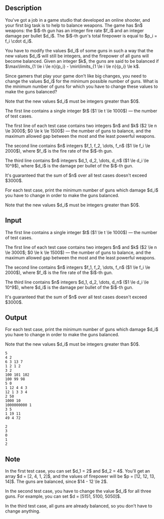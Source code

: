 ## Description

<div><p>You've got a job in a game studio that developed an online shooter, and your first big task is to help to balance weapons. The game has $n$ weapons: the $i$-th gun has an integer fire rate $f_i$ and an integer damage per bullet $d_i$. The $i$-th gun's total firepower is equal to $p_i = f_i \cdot d_i$.</p><p>You have to modify the values $d_i$ of some guns in such a way that the new values $d_i$ will still be integers, and the firepower of all guns will become balanced. Given an integer $k$, the guns are said to be <span class="tex-font-style-it">balanced</span> if $\max\limits_{1 \le i \le n}{p_i} - \min\limits_{1 \le i \le n}{p_i} \le k$.</p><p>Since gamers that play your game don't like big changes, you need to change the values $d_i$ for the minimum possible number of guns. What is the minimum number of guns for which you have to change these values to make the guns balanced?</p><p>Note that the new values $d_i$ must be integers greater than $0$.</p></div><div class="input-specification"><p>The first line contains a single integer $t$ ($1 \le t \le 1000$)&nbsp;— the number of test cases.</p><p>The first line of each test case contains two integers $n$ and $k$ ($2 \le n \le 3000$; $0 \le k \le 1500$)&nbsp;— the number of guns to balance, and the maximum allowed gap between the most and the least powerful weapons.</p><p>The second line contains $n$ integers $f_1, f_2, \dots, f_n$ ($1 \le f_i \le 2000$), where $f_i$ is the fire rate of the $i$-th gun.</p><p>The third line contains $n$ integers $d_1, d_2, \dots, d_n$ ($1 \le d_i \le 10^9$), where $d_i$ is the damage per bullet of the $i$-th gun.</p><p>It's guaranteed that the sum of $n$ over all test cases doesn't exceed $3000$.</p></div><div class="output-specification"><p>For each test case, print the minimum number of guns which damage $d_i$ you have to change in order to make the guns balanced.</p><p>Note that the new values $d_i$ must be integers greater than $0$.</p></div>

## Input

<p>The first line contains a single integer $t$ ($1 \le t \le 1000$)&nbsp;— the number of test cases.</p><p>The first line of each test case contains two integers $n$ and $k$ ($2 \le n \le 3000$; $0 \le k \le 1500$)&nbsp;— the number of guns to balance, and the maximum allowed gap between the most and the least powerful weapons.</p><p>The second line contains $n$ integers $f_1, f_2, \dots, f_n$ ($1 \le f_i \le 2000$), where $f_i$ is the fire rate of the $i$-th gun.</p><p>The third line contains $n$ integers $d_1, d_2, \dots, d_n$ ($1 \le d_i \le 10^9$), where $d_i$ is the damage per bullet of the $i$-th gun.</p><p>It's guaranteed that the sum of $n$ over all test cases doesn't exceed $3000$.</p>

## Output

<p>For each test case, print the minimum number of guns which damage $d_i$ you have to change in order to make the guns balanced.</p><p>Note that the new values $d_i$ must be integers greater than $0$.</p>





```input1|2,3,4,8,9,10,14,15,16
5
4 2
6 3 13 7
1 2 1 2
3 2
100 101 102
100 99 98
5 0
1 12 4 4 3
12 1 3 3 4
2 50
1000 10
1000000000 1
3 5
1 19 11
49 4 72
```




```output1
2
3
0
1
2
```



## Note

<p>In the first test case, you can set $d_1 = 2$ and $d_2 = 4$. You'll get an array $d = [2, 4, 1, 2]$, and the values of firepower will be $p = [12, 12, 13, 14]$. The guns are balanced, since $14 - 12 \le 2$.</p><p>In the second test case, you have to change the value $d_i$ for all three guns. For example, you can set $d = [5151, 5100, 5050]$.</p><p>In the third test case, all guns are already balanced, so you don't have to change anything.</p>

